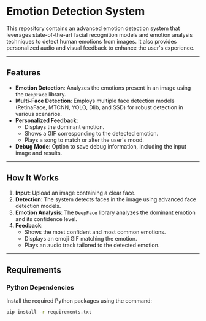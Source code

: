 # Emotion Detection System

This repository contains an advanced emotion detection system that leverages state-of-the-art facial recognition models and emotion analysis techniques to detect human emotions from images. It also provides personalized audio and visual feedback to enhance the user's experience.

---

## Features

- **Emotion Detection**: Analyzes the emotions present in an image using the `DeepFace` library.
- **Multi-Face Detection**: Employs multiple face detection models (RetinaFace, MTCNN, YOLO, Dlib, and SSD) for robust detection in various scenarios.
- **Personalized Feedback**:
  - Displays the dominant emotion.
  - Shows a GIF corresponding to the detected emotion.
  - Plays a song to match or alter the user's mood.
- **Debug Mode**: Option to save debug information, including the input image and results.

---

## How It Works

1. **Input**: Upload an image containing a clear face.
2. **Detection**: The system detects faces in the image using advanced face detection models.
3. **Emotion Analysis**: The `DeepFace` library analyzes the dominant emotion and its confidence level.
4. **Feedback**:
   - Shows the most confident and most common emotions.
   - Displays an emoji GIF matching the emotion.
   - Plays an audio track tailored to the detected emotion.

---

## Requirements

### Python Dependencies

Install the required Python packages using the command:
```bash
pip install -r requirements.txt


